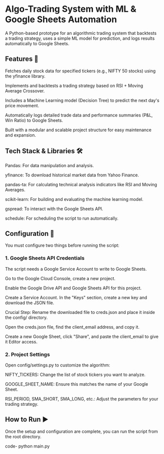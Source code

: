 # Algo-Trading System with ML & Google Sheets Automation

A Python-based prototype for an algorithmic trading system that backtests a trading strategy, uses a simple ML model for prediction, and logs results automatically to Google Sheets.

## Features 🚀
Fetches daily stock data for specified tickers (e.g., NIFTY 50 stocks) using the yfinance library.

Implements and backtests a trading strategy based on RSI + Moving Average Crossover.

Includes a Machine Learning model (Decision Tree) to predict the next day's price movement.

Automatically logs detailed trade data and performance summaries (P&L, Win Ratio) to Google Sheets.

Built with a modular and scalable project structure for easy maintenance and expansion.

## Tech Stack & Libraries 🛠️

Pandas: For data manipulation and analysis.

yfinance: To download historical market data from Yahoo Finance.

pandas-ta: For calculating technical analysis indicators like RSI and Moving Averages.

scikit-learn: For building and evaluating the machine learning model.

gspread: To interact with the Google Sheets API.

schedule: For scheduling the script to run automatically.

## Configuration 🔑
You must configure two things before running the script:

### 1. Google Sheets API Credentials
The script needs a Google Service Account to write to Google Sheets.

Go to the Google Cloud Console, create a new project.

Enable the Google Drive API and Google Sheets API for this project.

Create a Service Account. In the "Keys" section, create a new key and download the JSON file.

Crucial Step: Rename the downloaded file to creds.json and place it inside the config/ directory.

Open the creds.json file, find the client_email address, and copy it.

Create a new Google Sheet, click "Share", and paste the client_email to give it Editor access.

### 2. Project Settings
Open config/settings.py to customize the algorithm:

NIFTY_TICKERS: Change the list of stock tickers you want to analyze.

GOOGLE_SHEET_NAME: Ensure this matches the name of your Google Sheet.

RSI_PERIOD, SMA_SHORT, SMA_LONG, etc.: Adjust the parameters for your trading strategy.

## How to Run ▶️
Once the setup and configuration are complete, you can run the script from the root directory.

code- python main.py
